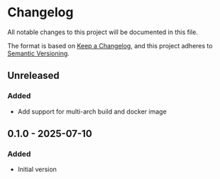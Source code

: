 # Changelog

All notable changes to this project will be documented in this file.

The format is based on [Keep a Changelog](https://keepachangelog.com/en/1.0.0/),
and this project adheres to [Semantic Versioning](https://semver.org/spec/v2.0.0.html).

## Unreleased

### Added

- Add support for multi-arch build and docker image

## 0.1.0 - 2025-07-10

### Added

- Initial version

[Unreleased]: https://github.com/TheoBrigitte/mcp-time/compare/v0.1.0...HEAD
[0.1.0]: https://github.com/TheoBrigitte/mcp-time/releases/tag/v0.1.0
